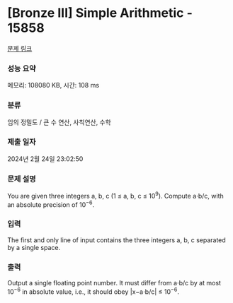 # [Bronze III] Simple Arithmetic - 15858 

[문제 링크](https://www.acmicpc.net/problem/15858) 

### 성능 요약

메모리: 108080 KB, 시간: 108 ms

### 분류

임의 정밀도 / 큰 수 연산, 사칙연산, 수학

### 제출 일자

2024년 2월 24일 23:02:50

### 문제 설명

<p>You are given three integers a, b, c (1 ≤ a, b, c ≤ 10<sup>9</sup>). Compute a⋅b/c, with an absolute precision of 10<sup>−6</sup>.</p>

### 입력 

 <p>The first and only line of input contains the three integers a, b, c separated by a single space.</p>

### 출력 

 <p>Output a single floating point number. It must differ from a⋅b/c by at most 10<sup>−6</sup> in absolute value, i.e., it should obey |x−a⋅b/c| ≤ 10<sup>−6</sup>.</p>

